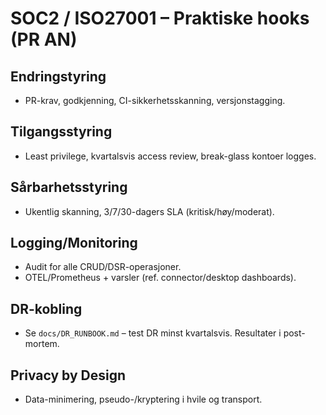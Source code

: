 # SOC2 / ISO27001 – Praktiske hooks (PR AN)

## Endringstyring
- PR-krav, godkjenning, CI-sikkerhetsskanning, versjonstagging.

## Tilgangsstyring
- Least privilege, kvartalsvis access review, break-glass kontoer logges.

## Sårbarhetsstyring
- Ukentlig skanning, 3/7/30-dagers SLA (kritisk/høy/moderat).

## Logging/Monitoring
- Audit for alle CRUD/DSR-operasjoner.
- OTEL/Prometheus + varsler (ref. connector/desktop dashboards).

## DR-kobling
- Se `docs/DR_RUNBOOK.md` – test DR minst kvartalsvis. Resultater i post-mortem.

## Privacy by Design
- Data-minimering, pseudo-/kryptering i hvile og transport.
